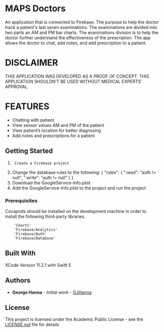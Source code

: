 # MAPS Doctors

An application that is connected to Firebase. The purpose to help the doctor track a patient's last seven examinations. The examinations are divided into two parts an AM and PM bar charts. The examinations division is to help the doctor further understand the effectiveness of the prescription. The app allows the doctor to chat, add notes, and add prescription to a patient.

# DISCLAIMER

THIS APPLICATION WAS DEVELOPED AS A PROOF OF CONCEPT. THIS APPLICATION SHOULDN’T BE USED WITHOUT MEDICAL EXPERTS’ APPROVAL.

# FEATURES

- Chatting with patient
- View sensor values AM and PM of the patient
- View patient’s location for better diagnosing
- Add notes and prescriptions for a patient


## Getting Started

1)      Create a Firebase project
2)	Change the database rules to the following:
        {
        "rules": {
            ".read": "auth != null",
            ".write": "auth != null"
         }
        }
3)	Download the GoogleService-Info.plist
4)	Add the GoogleService-Info.plist to the project and run the project

### Prerequisites

Cocapods should be installed on the development machine in order to install the following third-party libraries.

```
	'Charts'
	'Firebase/Analytics'
	'Firebase/Auth'
	'Firebase/Database'
```

## Built With

XCode Version 11.2.1 with Swift 5

## Authors

* **George Hanna** - *Initial work* - [GJHanna](https://github.com/GJHanna)


## License

This project is licensed under the Academic Public License - see the [LICENSE.md](LICENSE.md) file for details

